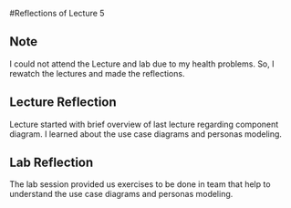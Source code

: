 #Reflections of Lecture 5
## Note
I could not attend the Lecture and lab due to my health problems. So, I rewatch the lectures and made the reflections.
## Lecture Reflection
Lecture started with brief overview of last lecture regarding component diagram. I learned about the use case diagrams and personas modeling.

## Lab Reflection
The lab session provided us exercises to be done in team that help to understand the use case diagrams and personas modeling.
